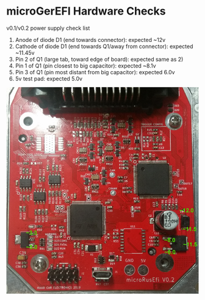 # microGerEFI Hardware Checks

v0.1/v0.2 power supply check list

1. Anode of diode D1 (end towards connector): expected ~12v
1. Cathode of diode D1 (end towards Q1/away from connector): expected ~11.45v
1. Pin 2 of Q1 (large tab, toward edge of board): expected same as 2)
1. Pin 1 of Q1 (pin closest to big capacitor): expected ~8.1v
1. Pin 3 of Q1 (pin most distant from big capacitor): expected 6.0v
1. 5v test pad: expected 5.0v

![front lower](Hardware/microGerEFI/Hardware_microGerEFI_0_2_top_checks.jpg)
